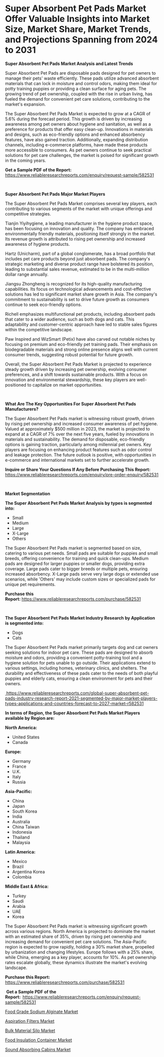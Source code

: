 <p><h1>Super Absorbent Pet Pads Market Offer Valuable Insights into Market Size, Market Share, Market Trends, and Projections Spanning from 2024 to 2031</h1></p><p><strong>Super Absorbent Pet Pads Market Analysis and Latest Trends</strong></p>
<p><p>Super Absorbent Pet Pads are disposable pads designed for pet owners to manage their pets' waste efficiently. These pads utilize advanced absorbent materials that can lock in moisture and control odors, making them ideal for potty training puppies or providing a clean surface for aging pets. The growing trend of pet ownership, coupled with the rise in urban living, has fueled the demand for convenient pet care solutions, contributing to the market's expansion.</p><p>The Super Absorbent Pet Pads Market is expected to grow at a CAGR of 5.6% during the forecast period. This growth is driven by increasing awareness among pet owners about hygiene and sanitation, as well as a preference for products that offer easy clean-up. Innovations in materials and designs, such as eco-friendly options and enhanced absorbency features, have also gained traction. Additionally, expanding distribution channels, including e-commerce platforms, have made these products more accessible to consumers. As pet owners continue to seek practical solutions for pet care challenges, the market is poised for significant growth in the coming years.</p></p>
<p><strong>Get a Sample PDF of the Report:&nbsp;</strong> <a href="https://www.reliableresearchreports.com/enquiry/request-sample/582531?utm_campaign=11&utm_medium=2&utm_source=Github&utm_content=ia&utm_term=12102024&utm_id=super-absorbent-pet-pads">https://www.reliableresearchreports.com/enquiry/request-sample/582531</a></p>
<p>&nbsp;</p>
<p><strong>Super Absorbent Pet Pads Major Market Players</strong></p>
<p><p>The Super Absorbent Pet Pads Market comprises several key players, each contributing to various segments of the market with unique offerings and competitive strategies.</p><p>Tianjin Yiyihygiene, a leading manufacturer in the hygiene product space, has been focusing on innovation and quality. The company has embraced environmentally friendly materials, positioning itself strongly in the market. Its revenue growth is attributed to rising pet ownership and increased awareness of hygiene products.</p><p>Hartz (Unicharm), part of a global conglomerate, has a broad portfolio that includes pet care products beyond just absorbent pads. The company's strategic marketing and diverse product range have bolstered its position, leading to substantial sales revenue, estimated to be in the multi-million dollar range annually.</p><p>Jiangsu Zhongheng is recognized for its high-quality manufacturing capabilities. Its focus on technological advancements and cost-effective solutions has led to significant market share growth in Asia. The company's commitment to sustainability is set to drive future growth as consumers continue to seek eco-friendly options.</p><p>Richell emphasizes multifunctional pet products, including absorbent pads that cater to a wider audience, such as both dogs and cats. This adaptability and customer-centric approach have led to stable sales figures within the competitive landscape.</p><p>Paw Inspired and WizSmart (Petix) have also carved out notable niches by focusing on premium and eco-friendly pet training pads. Their emphasis on biodegradable materials and strong online presence aligns well with current consumer trends, suggesting robust potential for future growth.</p><p>Overall, the Super Absorbent Pet Pads Market is projected to experience steady growth driven by increasing pet ownership, evolving consumer preferences, and a shift towards sustainable products. With a focus on innovation and environmental stewardship, these key players are well-positioned to capitalize on market opportunities.</p></p>
<p>&nbsp;</p>
<p><strong>What Are The Key Opportunities For Super Absorbent Pet Pads Manufacturers?</strong></p>
<p><p>The Super Absorbent Pet Pads market is witnessing robust growth, driven by rising pet ownership and increased consumer awareness of pet hygiene. Valued at approximately $500 million in 2023, the market is projected to expand at a CAGR of 7% over the next five years, fueled by innovations in materials and sustainability. The demand for disposable, eco-friendly options is gaining traction, particularly among millennial pet owners. Key players are focusing on enhancing product features such as odor control and leakage protection. The future outlook is positive, with opportunities in e-commerce and international markets set to further accelerate growth.</p></p>
<p><strong>Inquire or Share Your Questions If Any Before Purchasing This Report:</strong> <a href="https://www.reliableresearchreports.com/enquiry/pre-order-enquiry/582531?utm_campaign=11&utm_medium=2&utm_source=Github&utm_content=ia&utm_term=12102024&utm_id=super-absorbent-pet-pads">https://www.reliableresearchreports.com/enquiry/pre-order-enquiry/582531</a></p>
<p>&nbsp;</p>
<p><strong>Market Segmentation</strong></p>
<p><strong>The Super Absorbent Pet Pads Market Analysis by types is segmented into:</strong></p>
<p><ul><li>Small</li><li>Medium</li><li>Large</li><li>X-Large</li><li>Others</li></ul></p>
<p><p>The Super Absorbent Pet Pads market is segmented based on size, catering to various pet needs. Small pads are suitable for puppies and small breeds, offering convenience for training and quick clean-ups. Medium pads are designed for larger puppies or smaller dogs, providing extra coverage. Large pads cater to bigger breeds or multiple pets, ensuring increased absorbency. X-Large pads serve very large dogs or extended use scenarios, while 'Others' may include custom sizes or specialized pads for unique pet requirements.</p></p>
<p><strong>Purchase this Report:&nbsp;</strong><a href="https://www.reliableresearchreports.com/purchase/582531?utm_campaign=11&utm_medium=2&utm_source=Github&utm_content=ia&utm_term=12102024&utm_id=super-absorbent-pet-pads">https://www.reliableresearchreports.com/purchase/582531</a></p>
<p>&nbsp;</p>
<p><strong>The Super Absorbent Pet Pads Market Industry Research by Application is segmented into:</strong></p>
<p><ul><li>Dogs</li><li>Cats</li></ul></p>
<p><p>The Super Absorbent Pet Pads market primarily targets dog and cat owners seeking solutions for indoor pet care. These pads are designed to absorb moisture and odors, providing a convenient potty-training tool and a hygiene solution for pets unable to go outside. Their applications extend to various settings, including homes, veterinary clinics, and shelters. The durability and effectiveness of these pads cater to the needs of both playful puppies and elderly cats, ensuring a clean environment for pets and their owners.</p></p>
<p><a href="https://www.reliableresearchreports.com/global-super-absorbent-pet-pads-industry-research-report-2021-segmented-by-major-market-players-types-applications-and-countries-forecast-to-2027-market-r582531?utm_campaign=11&utm_medium=2&utm_source=Github&utm_content=ia&utm_term=12102024&utm_id=super-absorbent-pet-pads">&nbsp;https://www.reliableresearchreports.com/global-super-absorbent-pet-pads-industry-research-report-2021-segmented-by-major-market-players-types-applications-and-countries-forecast-to-2027-market-r582531</a></p>
<p><strong>In terms of Region, the Super Absorbent Pet Pads Market Players available by Region are:</strong></p>
<p>
    <p> <strong> North America: </strong>
        <ul>
            <li>United States</li>
            <li>Canada</li>
        </ul>
        </p> 
    <p> <strong> Europe: </strong>
        <ul>
            <li>Germany</li>
            <li>France</li>
            <li>U.K.</li>
            <li>Italy</li>
            <li>Russia</li>
        </ul>
        </p> 
    <p> <strong> Asia-Pacific: </strong>
        <ul>
            <li>China</li>
            <li>Japan</li>
            <li>South Korea</li>
            <li>India</li>
            <li>Australia</li>
            <li>China Taiwan</li>
            <li>Indonesia</li>
            <li>Thailand</li>
            <li>Malaysia</li>
        </ul>
        </p> 
    <p> <strong> Latin America: </strong>
        <ul>
            <li>Mexico</li>
            <li>Brazil</li>
            <li>Argentina Korea</li>
            <li>Colombia</li>
        </ul>
        </p> 
    <p> <strong> Middle East & Africa: </strong>
        <ul>
            <li>Turkey</li>
            <li>Saudi</li>
            <li>Arabia</li>
            <li>UAE</li>
            <li>Korea</li>
        </ul>
    </p>
    </p>
<p><p>The Super Absorbent Pet Pads market is witnessing significant growth across various regions. North America is projected to dominate the market with an estimated share of 35%, driven by rising pet ownership and increasing demand for convenient pet care solutions. The Asia-Pacific region is expected to grow rapidly, holding a 30% market share, propelled by urbanization and changing lifestyles. Europe follows with a 25% share, while China, emerging as a key player, accounts for 10%. As pet ownership rates escalate globally, these dynamics illustrate the market's evolving landscape.</p></p>
<p><strong>Purchase this Report: </strong><a href="https://www.reliableresearchreports.com/purchase/582531?utm_campaign=11&utm_medium=2&utm_source=Github&utm_content=ia&utm_term=12102024&utm_id=super-absorbent-pet-pads">https://www.reliableresearchreports.com/purchase/582531</a></p>
<p>&nbsp;<strong>Get a Sample PDF of the Report:&nbsp;&nbsp;</strong><a href="https://www.reliableresearchreports.com/enquiry/request-sample/582531?utm_campaign=11&utm_medium=2&utm_source=Github&utm_content=ia&utm_term=12102024&utm_id=super-absorbent-pet-pads">https://www.reliableresearchreports.com/enquiry/request-sample/582531</a></p>
<p><strong></strong></p>
<p><p><a href="https://github.com/benjigwozdzus/Market-Research-Report-List-1/blob/main/food-grade-sodium-alginate-market.md?utm_campaign=11&utm_medium=2&utm_source=Github&utm_content=ia&utm_term=12102024&utm_id=super-absorbent-pet-pads">Food Grade Sodium Alginate Market</a></p><p><a href="https://www.linkedin.com/pulse/aspiration-filters-market-essentials-key-players-demand-drivers-nc49c?utm_campaign=11&utm_medium=2&utm_source=Github&utm_content=ia&utm_term=12102024&utm_id=super-absorbent-pet-pads">Aspiration Filters Market</a></p><p><a href="https://www.linkedin.com/pulse/bulk-material-silo-market-size-share-analysis-growth-trends-yckgc?utm_campaign=11&utm_medium=2&utm_source=Github&utm_content=ia&utm_term=12102024&utm_id=super-absorbent-pet-pads">Bulk Material Silo Market</a></p><p><a href="https://github.com/abbiewimld/Market-Research-Report-List-1/blob/main/food-insulation-container-market.md?utm_campaign=11&utm_medium=2&utm_source=Github&utm_content=ia&utm_term=12102024&utm_id=super-absorbent-pet-pads">Food Insulation Container Market</a></p><p><a href="https://www.linkedin.com/pulse/global-sound-absorbing-cabins-market-focus-product-type-polyester-wmkke?utm_campaign=11&utm_medium=2&utm_source=Github&utm_content=ia&utm_term=12102024&utm_id=super-absorbent-pet-pads">Sound Absorbing Cabins Market</a></p></p>